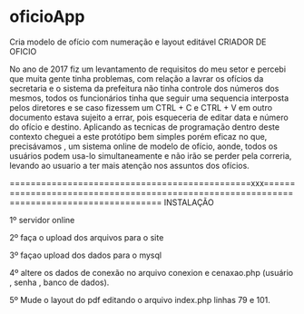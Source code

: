 # oficioApp
Cria modelo de ofício com numeração e layout editável
CRIADOR DE OFICIO 

No ano de 2017 fiz um levantamento de requisitos do meu setor e percebi que muita gente tinha problemas,
com relação a lavrar os ofícios da secretaria e o sistema da prefeitura não tinha controle dos números dos mesmos, todos os funcionários tinha que seguir uma sequencia interposta
pelos diretores e se caso fizessem um CTRL + C e CTRL + V  em outro documento estava sujeito a errar, pois esqueceria de editar data e número do ofício e destino.
Aplicando as tecnicas de programação dentro deste contexto cheguei a este protótipo bem simples porém eficaz no que,
precisávamos , um sistema online de modelo de ofício, aonde, todos os usuários podem usa-lo simultaneamente e não irão se perder pela correria,
levando ao usuario a ter mais atenção nos assuntos dos ofícios.

==============================================xxx=========================================================================================
INSTALAÇÃO

1º servidor online

2º faça o upload dos arquivos para o site

3º façao upload dos dados para o mysql

4º altere os dados de conexão no arquivo conexion e cenaxao.php (usuário , senha , banco de dados).

5º Mude o layout do pdf editando o arquivo index.php linhas 79 e 101.

